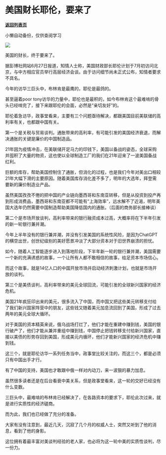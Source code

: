 # 美国财长耶伦，要来了

[**返回列表页**](/gzh/政事堂2019)

小懒自动备份，仅供查阅学习

![](https://mmbiz.qpic.cn/mmbiz_png/rxhS23yu8cOYPvogqcxYRJOjMpwvJPNqxmnX0Ih5pvWVQwVcGrq0LtghkI8dmWL9yuic3Vmyqr1yZH2DiaacCficw/640?wx_fmt=png)

美国的财长，终于要来了。  

据彭博社网站6月27日报道，知情人士称，美国财政部长耶伦计划于7月初访问北京，与中方相应官员举行高层经济会谈。由于访问细节尚未正式公布，知情者要求不具名。  

今年的访华三巨头中，布林肯是最鹰的，耶伦是最鸽的。

甚至逼着poor tony访华的力量中，耶伦也是最积的，如今布林肯这个最难啃的骨头已经啃完了，接下来跟耶伦的会面，必然是“亲切友好”的。

耶伦着急访华，政事堂看来，主要有三个问题亟待解决，都跟美国目前美联储的高利率有关，也都跟中国有关。

第一个是关税与贸易谈判。通胀带来的高利率，有可能引发的美国经济衰退，而解决通胀的关键是廉价的中国制造品。

21年因为疫情冲击，在美联储开足马力的印钱下，美国以备战的姿态，全球采购并囤积了大量的物资，这也使以全球制造工厂的我们在21年迎来了一波美国备战红利。

巨额的库存，帮助美国控制住了通胀，但消化的过程，也是我们今年对美出口相较21年大幅下滑的主要原因。随着美国库存消化差不多了，明年的大选年，拜登需要新的廉价制造业产品。

虽然美国孜孜不倦的把中国的产业链向墨西哥和东南亚转移，但是从投资到投产再到形成消费品，墨西哥和东南亚都不可能有“上海效率”，远水解不了近渴，明年美国大选年仍然需要中国制造帮助美国降低国内的通胀。（后面的商务部长接棒谈）

第二个是市场开放谈判，高利率带来的银行融资成本过高，大概率将在下半年引发的新一轮银行兼并潮。  

今年上半年没有的银行兼并潮，并没有引发美国的系统性风险，是因为ChatGPT的横空出世，创世纪级别的美好愿景冲淡了大部分资本对于旧世界崩溃的担忧。  

如今，随着人工智能逐步进入到落地阶段，下半年新一轮的银行兼并潮，美国需要一个新的充满诱惑的故事，一个让所有人都不敢相信的故事，给足资本市场信心。  

而这个故事，就是14亿人口的中国开放市场并启动经济刺激计划，也就是市场开放的谈判。  

第三个是美债谈判，高利率带来的美元全球回流，可能引发的全球新兴国家的经济危机。

美国21年疯狂印出来的美元，很多流入了中国，而中国又把这些美元转移支付给了我们新兴国家阵营中的朋友，这些钱又随着美元加息流回到了美国，形成了过去两年的美元全球大循环。

对于美国的资本精英来说，俄乌战场打烂了，他们才能在重建中赚到钱，美国的银行破产了，他们才能从兼并重组中赚到钱，中国停止把钱转移支付给新兴国家，直接以美债的形势存回到美国，形成美元内循环，他们才能新兴国家的经济危机中赚到钱。

这三个，就是耶伦访华一系列任务当中，政事堂比较关注的，而这三个，都是必须只有中国出手才行。

有了中国的支持，美国也才敢跟中俄一样对内动刀，来一波狠的暴力加息。  

虽然很多读者还是在后台看衰中美关系，但是政事堂看来，这一轮的交好已经没有什么变数。  

三巨头中，最难啃的布林肯已经解决了，在各路资本的要求下，耶伦此次过来，就是进行实质性的经济磋商。

而为此，我们也已经做了充分的准备。

大家有没有注意到，最近几天，沉寂了几个月的权威人士，突然又听到了他的消息，看到了他的身影。

这位拥有着最丰富对美谈判经验的老人家，也必将为这一轮中美的实质性谈判，尽一份力。  

